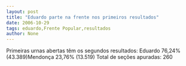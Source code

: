 ```yaml
---
layout: post
title: "Eduardo parte na frente nos primeiros resultados"
date: 2006-10-29
tags: eduardo,Frente Popular,resultados
author: None
---
```

Primeiras urnas abertas têm os segundos resultados:
Eduardo 76,24% (43.389)Mendonça 23,76% (13.519)
Total de&nbsp;seções&nbsp;apuradas: 260 